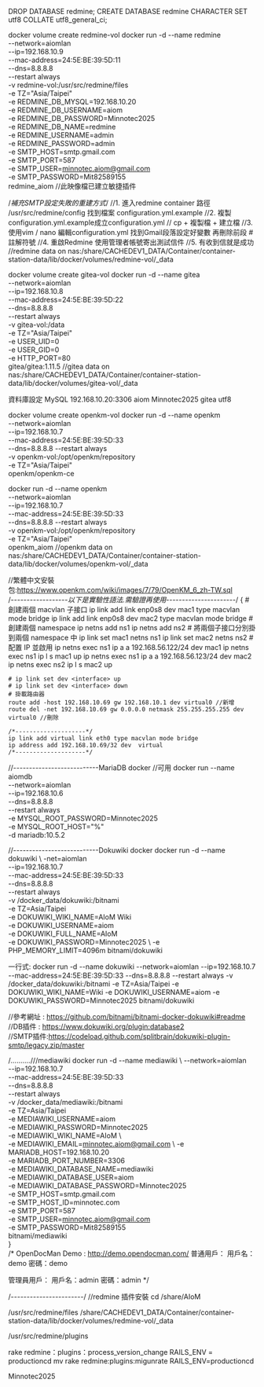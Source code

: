 DROP DATABASE redmine;
CREATE DATABASE redmine CHARACTER SET utf8 COLLATE utf8_general_ci;

docker volume create redmine-vol
docker run -d --name redmine \
    --network=aiomlan \
    --ip=192.168.10.9 \
    --mac-address=24:5E:BE:39:5D:11 \
    --dns=8.8.8.8 \
    --restart always \
    -v redmine-vol:/usr/src/redmine/files \
	-e TZ="Asia/Taipei" \
    -e REDMINE_DB_MYSQL=192.168.10.20 \
    -e REDMINE_DB_USERNAME=aiom \
    -e REDMINE_DB_PASSWORD=Minnotec2025 \
    -e REDMINE_DB_NAME=redmine \
    -e REDMINE_USERNAME=admin \
    -e REDMINE_PASSWORD=admin \
    -e SMTP_HOST=smtp.gmail.com \
    -e SMTP_PORT=587 \
    -e SMTP_USER=minnotec.aiom@gmail.com \
    -e SMTP_PASSWORD=Mit82589155 \
    redmine_aiom   //此映像檔已建立敏捷插件
	
/*補充SMTP設定失敗的重建方式*/
//1. 進入redmine container 路徑 /usr/src/redmine/config 找到檔案 configuration.yml.example
//2. 複製configuration.yml.example成立configuration.yml // cp + 複製檔  + 建立檔
//3. 使用vim / nano 編輯configuration.yml 找到Gmail段落設定好變數 再刪除前段 # 註解符號
//4. 重啟Redmine 使用管理者帳號寄出測試信件 
//5. 有收到信就是成功	
//redmine data on nas:/share/CACHEDEV1_DATA/Container/container-station-data/lib/docker/volumes/redmine-vol/_data	

docker volume create gitea-vol
docker run -d --name gitea \
    --network=aiomlan \
    --ip=192.168.10.8 \
    --mac-address=24:5E:BE:39:5D:22 \
    --dns=8.8.8.8 \
    --restart always \
    -v gitea-vol:/data \
	-e TZ="Asia/Taipei" \
    -e USER_UID=0 \
    -e USER_GID=0 \
    -e HTTP_PORT=80 \
    gitea/gitea:1.11.5
//gitea data on nas:/share/CACHEDEV1_DATA/Container/container-station-data/lib/docker/volumes/gitea-vol/_data	

資料庫設定
MySQL
192.168.10.20:3306
aiom
Minnotec2025
gitea
utf8

docker volume create openkm-vol
docker run -d --name openkm \
	--network=aiomlan \
	--ip=192.168.10.7 \
	--mac-address=24:5E:BE:39:5D:33 \
	--dns=8.8.8.8 --restart always \
	-v openkm-vol:/opt/openkm/repository \
	-e TZ="Asia/Taipei" \
	openkm/openkm-ce 

docker run -d --name openkm \
	--network=aiomlan \
	--ip=192.168.10.7 \
	--mac-address=24:5E:BE:39:5D:33 \
	--dns=8.8.8.8 --restart always \
	-v openkm-vol:/opt/openkm/repository \
	-e TZ="Asia/Taipei" \
	openkm_aiom	
//openkm data on nas:/share/CACHEDEV1_DATA/Container/container-station-data/lib/docker/volumes/openkm-vol/_data

//繁體中文安裝包:https://www.openkm.com/wiki/images/7/79/OpenKM_6_zh-TW.sql	
/*------------------以下是實驗性語法.需驗證再使用----------------------*/	
{
	# 創建兩個 macvlan 子接口 
	ip link add link enp0s8 dev mac1 type macvlan mode bridge 
	ip link add link enp0s8 dev mac2 type macvlan mode bridge 
	# 創建兩個 namespace 
	ip netns add ns1 
	ip netns add ns2 
	# 將兩個子接口分別掛到兩個 namespace 中 
	ip link set mac1 netns ns1 
	ip link set mac2 netns ns2 
	# 配置 IP 並啟用 
	ip netns exec ns1 ip a a 192.168.56.122/24 dev mac1 
	ip netns exec ns1 ip l s mac1 up ip netns exec ns1 ip a a 192.168.56.123/24 dev mac2 
	ip netns exec ns2 ip l s mac2 up
	
	# ip link set dev <interface> up
	# ip link set dev <interface> down
	# 掛載路由器
	route add -host 192.168.10.69 gw 192.168.10.1 dev virtual0 //新增
	route del -net 192.168.10.69 gw 0.0.0.0 netmask 255.255.255.255 dev virtual0 //刪除
		
	/*--------------------*/
	ip link add virtual link eth0 type macvlan mode bridge
	ip address add 192.168.10.69/32 dev  virtual
	/*--------------------*/	
//---------------------------MariaDB docker //可用
docker run --name aiomdb \
    --network=aiomlan \
    --ip=192.168.10.6 \
    --dns=8.8.8.8 \
    --restart always \
    -e MYSQL_ROOT_PASSWORD=Minnotec2025 \
    -e MYSQL_ROOT_HOST="%" \
    -d mariadb:10.5.2	
	
//---------------------------Dokuwiki docker
docker run -d --name dokuwiki \ 
-net=aiomlan \
--ip=192.168.10.7 \
--mac-address=24:5E:BE:39:5D:33 \
--dns=8.8.8.8 \
--restart always \
-v /docker_data/dokuwiki:/bitnami \
-e TZ=Asia/Taipei \
-e DOKUWIKI_WIKI_NAME=AIoM Wiki \
-e DOKUWIKI_USERNAME=aiom \
-e DOKUWIKI_FULL_NAME=AIoM \
-e DOKUWIKI_PASSWORD=Minnotec2025 \ 
-e PHP_MEMORY_LIMIT=4096m bitnami/dokuwiki

一行式: docker run -d --name dokuwiki --network=aiomlan --ip=192.168.10.7 --mac-address=24:5E:BE:39:5D:33 --dns=8.8.8.8 --restart always -v /docker_data/dokuwiki:/bitnami -e TZ=Asia/Taipei -e DOKUWIKI_WIKI_NAME=Wiki -e DOKUWIKI_USERNAME=aiom -e DOKUWIKI_PASSWORD=Minnotec2025 bitnami/dokuwiki
	
//參考網址 : https://github.com/bitnami/bitnami-docker-dokuwiki#readme	
//DB插件 : https://www.dokuwiki.org/plugin:database2	
//SMTP插件:https://codeload.github.com/splitbrain/dokuwiki-plugin-smtp/legacy.zip/master

/*..........*///mediawiki
docker run -d --name mediawiki \ 
	--network=aiomlan \
	--ip=192.168.10.7 \
	--mac-address=24:5E:BE:39:5D:33 \
	--dns=8.8.8.8 \
	--restart always \
	-v /docker_data/mediawiki:/bitnami \
	-e TZ=Asia/Taipei \
	-e MEDIAWIKI_USERNAME=aiom \
	-e MEDIAWIKI_PASSWORD=Minnotec2025 \
	-e MEDIAWIKI_WIKI_NAME=AIoM \  
	-e MEDIAWIKI_EMAIL=minnotec.aiom@gmail.com \ 
	-e MARIADB_HOST=192.168.10.20 \
	-e MARIADB_PORT_NUMBER=3306 \
	-e MEDIAWIKI_DATABASE_NAME=mediawiki \
	-e MEDIAWIKI_DATABASE_USER=aiom \
	-e MEDIAWIKI_DATABASE_PASSWORD=Minnotec2025 \
	-e SMTP_HOST=smtp.gmail.com \
	-e SMTP_HOST_ID=minnotec.com \
	-e SMTP_PORT=587 \
	-e SMTP_USER=minnotec.aiom@gmail.com \
	-e SMTP_PASSWORD=Mit82589155 \
	bitnami/mediawiki	
}	
/*
OpenDocMan Demo : http://demo.opendocman.com/
普通用戶：
用戶名：demo
密碼：demo

管理員用戶：
用戶名：admin
密碼：admin
*/


/*-----------------------*/ //redmine 插件安裝
cd /share/AIoM 


/usr/src/redmine/files
/share/CACHEDEV1_DATA/Container/container-station-data/lib/docker/volumes/redmine-vol/_data

/usr/src/redmine/plugins


rake redmine：plugins：process_version_change RAILS_ENV = productioncd mv
 rake redmine:plugins:migunrate RAILS_ENV=productioncd 
 
 Minnotec2025
 